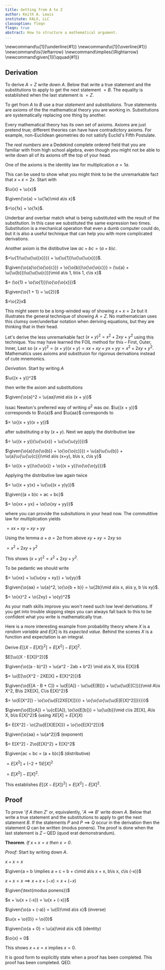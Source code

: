 ```yaml
---
title: Getting from A to Z
author: Keith A. Lewis
institute: KALX, LLC
classoption: fleqn
fleqn: true
abstract: How to structure a mathematical argument.
...
```


\newcommand\u[1]{\underline{#1}}
\newcommand\o[1]{\overline{#1}}
\newcommand\is{\leftarrow}
\newcommand\implies{\Rightarrow}
\newcommand\given[1]{\qquad\{#1\}}


## Derivation

To derive $A = Z$ write down $A$.
Below that write a true statement and the substitutions
to apply to get the next statement $= B$. 
The equality is established when the last statement is $= Z$.

To get from $A$ to $B$ use a _true statement_ and _substitutions_. True
statements are _axioms_ of the the mathematical theory you are working in.
Substitutions are systematically replacing one thing by another.

Every mathematical theory has its own set of axioms. Axioms are just
pretend true; different theories can have have contradictory axioms.
For example, non-Euclidean geometries do not satisfy Euclid's Fifth
Postulate.

The _real numbers_ are a Dedekind complete ordered field that you are
familiar with from high school algebra, even though you might not be
able to write down all of its axioms off the top of your head.

One of the axioms is the identity law for multiplication $a = 1a$.

This can be used to show what you might think to be the
unremarkable fact that $x + x = 2x$. Start with

$\u{x} + \u{x}$

$\given{\o{a} = \u{1a}\mid a\is x}$

$=\o{1x} + \o{1x}$.

Underbar and overbar match what is being substituted with the
result of the substitution. In this case we substituted the
same expression two times. Substitution is a mechanical operation that
even a dumb computer could do, but it is also a useful
technique that can help you with more complicated derivations.

Another axiom is the distibutive law $ac + bc = (a + b)c$.

$=\u{1}\u{\u{\u{{x}}}} + \u{\u{1}}\u{\u{\u{x}}}$.

$\given{\o{a}\o{\o{\o{c}}} + \o{\o{b}}\o{\o{\o{c}}} =
(\u{a} + \u{\u{b}})\u{\u{\u{c}}}\mid a\is 1, b\is 1, c\is x}$

$= (\o{1} + \o{\o{1}})\o{\o{\o{x}}}$

$\given{\o{1 + 1} = \u{2}}$

$=\o{2}x$

This might seem to be a long-winded way of showing $x + x = 2x$ but it
illustrates the general technique of showing $A = Z$.  No mathematician uses this
clumsy over/underbar notation when deriving equations, but they are thinking
that in their head.

Let's derive the less unremarkable fact $(x + y)^2 = x^2 + 2xy + y^2$
using this technique. You may have learned the FOIL method for this &ndash;
First, Outer, Inner, Last so $(x + y)^2 = (x + y)(x + y)
= xx + xy + yx + yy = x^2 + 2xy + y^2$. Mathematics uses
axioms and substituion for rigorous derivations instead of cute mnemonics.

_Derivation_. Start by writing $A$

$\u{(x + y)}^2$

then write the axiom and substitutions

$\given{\o{a}^2 = \u{aa}\mid a\is (x + y)}$ 

Issac Newton's preferred way of writing $a^2$ was $aa$.
$\u{(x + y)}$ corresponds to $\o{a}$ and $\u{aa}$ corresponds to

$= \o{(x + y)(x + y)}$

after substituting $a$ by $(x + y)$. Next we apply the distributive law

$= \u{(x + y)}(\u{\u{x}} + \u{\u{\u{y}}})$

$\given{\o{a}(\o{\o{b}} + \o{\o{\o{c}}}) = \u{a}\u{\u{b}} + \u{a}\u{\u{\u{c}}}\mid a\is (x+y), b\is x, c\is y}$

$= \o{(x + y)}\o{\o{x}} + \o{(x + y)}\o{\o{\o{y}}}$

Applying the distributive law again twice

$= \u{(x + y)x} + \u{\u{(x + y)y}}$

$\given{(a + b)c = ac + bc}$

$= \o{xx + yx} + \o{\o{xy + yy}}$

where you can provide the subsitutions in your head now. 
The commutitive law for multiplication yields

$= xx + xy + xy + yy$

Using the lemma $a + a = 2a$ from above $xy + xy = 2xy$ so

$= x^2 + 2xy + y^2$

This shows $(x + y)^2 = x^2 + 2xy + y^2$.

To be pedantic we should write

$= \u{xx} + \u{\u{xy + xy}} + \u{yy}$

$\given{\o{aa} = \u{a}^2, \o{\o{b + b}} = \u{2b}\mid a\is x, a\is y, b \is xy}$.

$= \o{x}^2 + \o{2xy} + \o{y}^2$

As your math skills improve you won't need such low level derivations.
If you get into trouble skipping steps you can always fall back to this
to be confident what you write is mathematically true.

Here is a more interesting example from probability theory where $X$ is
a _random variable_ and $E[X]$ is its _expected value_. Behind the
scenes $X$ is a function and expectation is an integral.

Derive $E[(X - E[X])^2] = E[X^2] - E[X]^2$.

$E[\u{(X - E[X])^2}]$

$\given{\o{(a - b)^2} = \u{a^2 - 2ab + b^2} \mid a\is X, b\is E[X]}$

$= \u{E[\o{X^2 - 2XE[X] + E[X]^2}]}$

$\given{\o{E[A - B + C]} = \u{E[A]} - \u{\u{E[B]}} + \u{\u{\u{E[C]}}}\mid A\is X^2, B\is 2XE[X], C\is E[X]^2}$

$= \o{E[X^2]} - \o{\o{\u{E[2XE[X]]}}} + \o{\o{\o{\u{\u{E[E[X]^2]]}}}}}$

$\given{\o{E[cA]} = \u{cE[A]}, \o{\o{E[b]}} = \u{\u{b}}\mid c\is 2E[X], A\is X, b\is E[X]^2}$
(using $XE[X] = E[X]X$)

$= E[X^2] - \o{2\u{E[X]E[X]}} + \o{\o{E[X]^2]}}$

$\given{\o{aa} = \u{a^2}}$ (exponent)

$= E[X^2] - 2\o{E[X]^2} + E[X]^2$

$\given{ac + bc = (a + b)c}$ (distributive)

$= E[X^2] + (-2 + 1)E[X]^2$

$= E[X^2] - E[X]^2$.

This establishes $E[(X - E[X])^2] = E[X^2] - E[X]^2$.

## Proof

To prove '_if $A$ then $Z$_' or, equivalently, '$A\implies B$' write
down $A$.  Below that write a true statement and the substitutions
to apply to get the next statement $B$. If the statements $P$ and
$P\implies Q$ occur in the derivation then the statement $Q$ can be
written (modus ponens).
The proof is done when the last statement is $Z$ &ndash; QED (quod erat demonstrandum).

__Theorem__. _If $x + x = x$ then $x = 0$_.

_Proof_: Start by writing down $A$.

$x + x = x$

$\given{a = b \implies a + c = b + c\mid a\is x + x, b\is x, c\is (-x)}$

$x + x = x\implies x + x + (-x) = x + (-x)$

$\given{\text{modus ponens}}$

$x + \u{x + (-x)} = \u{x + (-x)}$

$\given{\o{a + (-a)} = \u{0}\mid a\is x}$ (inverse)

$\u{x + \o{0}} = \o{0}$

$\given{\o{a + 0} = \u{a}\mid a\is x}$ (identity)

$\o{x} = 0$

This shows $x + x = x$ implies $x = 0$.

It is good form to explicitly state when a proof has been completed.
This proof has been completed. QED.
